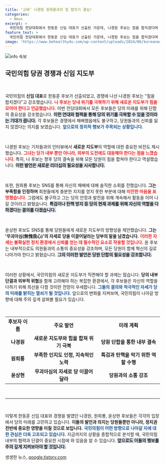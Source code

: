 ```yaml
---
title: ‘고배’ 나경원 원희룡과의 힘 합치기 결심!
categories:
  - News
excerpt: >
  국민의힘 전당대회에서 한동훈 신임 대표가 선출된 가운데, 나경원 후보는 힘을 합치겠다며 새로운 지도부에 기대를 전했습니다. 원희룡과 윤상현 후보 역시 당의 위기를 극복하기 위한 의지를 표명했습니다.
feature_text: >
  국민의힘 전당대회에서 한동훈 신임 대표가 선출된 가운데, 나경원 후보는 힘을 합치겠다며 새로운 지도부에 기대를 전했습니다. 원희룡과 윤상현 후보 역시 당의 위기를 극복하기 위한 의지를 표명했습니다.
image: 'https://www.behealthy4u.com/wp-content/uploads/2024/06/koreanews.jpg'
---
```


<p><img src="https://www.behealthy4u.com/wp-content/uploads/2024/06/koreanews.jpg" alt="info 속보" /></p>

<h2 data-ke-size="size26">국민의힘 당권 경쟁과 신임 지도부</h2>

<p data-ke-size="size16">&nbsp;</p>

<p>국민의힘의 <b>신임 대표</b>로 한동훈 후보가 선출되었고, 경쟁에 나선 나경원 후보는 "힘을 합치겠다"고 강조했습니다. <b><span style="color: #ee2323;">나 후보는 당내 위기를 극복하기 위해 새로운 지도부가 힘을 모아야 한다고 언급했습니다.</span></b> 이번 전당대회에서 모든 후보들은 당의 미래를 위해 단합의 중요성을 강조했습니다. <b><span style="background-color: #21538527;">이런 연대와 협력을 통해 당의 위기를 극복할 수 있을 것이라는 기대가 큽니다.</span></b> 각 후보들은 경쟁에서 패배했음에도 불구하고, 당원들과의 신뢰를 잃지 않겠다는 의지를 보였습니다. <b><span style="color: #1a5490;">앞으로의 정치적 행보가 주목되는 상황입니다.</span></b></p>

<p data-ke-size="size16">&nbsp;</p>

<p>나경원 후보는 기자들과의 인터뷰에서 <b>새로운 지도부</b>의 역할에 대한 중요한 비전도 제시했습니다. <b><span style="color: #ee2323;">그녀는 당가 내부 뿐만 아니라, 외부의 도전에도 대응해야 한다는 점을 느꼈습니다.</span></b> 특히, 나 후보는 향후 당의 결속을 위해 모든 당원이 힘을 합쳐야 한다고 역설했습니다. <b><span style="background-color: #21538527;">이런 발언은 새로운 리더십의 필요성을 시사합니다.</span></b></p>

<p data-ke-size="size16">&nbsp;</p>

<p>또한, 원희룡 후보는 SNS를 통해 자신의 패배에 대해 솔직한 소회를 전했습니다. <b>그는 부족함을 인정하며</b> 회원들에게 충분한 지지를 얻지 못한 부분에 대해 <b><span style="color: #ee2323;">미안한 마음을 표명했습니다.</span></b> 그럼에도 불구하고 그는 당의 안정과 발전을 위해 계속해서 활동을 이어 나갈 것이라고 밝혔습니다. <b><span style="background-color: #21538527;">특검이나 탄핵 방지 등 당의 현재 과제를 위해 자신의 역할을 다하겠다는 결의를 다졌습니다.</span></b></p>

<p data-ke-size="size16">&nbsp;</p>

<p>윤상현 후보도 SNS를 통해 당원들에게 새로운 지도부의 방향성을 제안했습니다. <b>그는 '무괴아심(無愧我心)'의 자세로 당을 이끌어달라는 당부의 말을 남겼습니다.</b> <b><span style="color: #ee2323;">이러한 자세는 불확실한 정치 환경에서 신뢰를 얻는 데 필수적인 요소로 작용할 것입니다.</span></b> 윤 후보는 내부적으로도 의원들과의 소통의 중요성을 강조하며, 모든 당원이 함께 혁신의 길로 나아가야 한다고 밝혔습니다. <b><span style="background-color: #21538527;">그의 이러한 발언은 당원 단합의 필요성을 강조합니다.</span></b></p>

<p data-ke-size="size16">&nbsp;</p>

<p>이러한 상황에서, 국민의힘의 새로운 지도부가 직면해야 할 과제는 많습니다. <b>당의 내부 단결과 외부적 위협</b>을 함께 고려해야 하는 복잡한 환경에서, 각 후보들은 자신의 역할을 다하기 위해 최선을 다할 것이란 전망이 우세합니다. <b><span style="color: #1a5490;">그들의 결의와 적극적인 자세가 당의 미래를 밝히는 열쇠가 될 것입니다.</span></b> 앞으로의 변화를 지켜보며, 국민의힘이 나아갈 방향에 대해 주의 깊게 살펴볼 필요가 있습니다.</p>

<p data-ke-size="size16">&nbsp;</p>

<table style="width: 100%; border-collapse: collapse;">
<tr>
<td style="text-align: center; height: 17px;"><b>후보자 이름</b></td>
<td style="text-align: center; height: 17px;"><b>주요 발언</b></td>
<td style="text-align: center; height: 17px;"><b>미래 계획</b></td>
</tr>
<tr>
<td style="text-align: center; height: 17px;"><b>나경원</b></td>
<td style="text-align: center; height: 17px;"><b>새로운 지도부와 힘을 합쳐 위기 극복</b></td>
<td style="text-align: center; height: 17px;"><b>당원 단합을 통한 내부 결속</b></td>
</tr>
<tr>
<td style="text-align: center; height: 17px;"><b>원희룡</b></td>
<td style="text-align: center; height: 17px;"><b>부족한 인지도 인정, 지속적인 노력</b></td>
<td style="text-align: center; height: 17px;"><b>특검과 탄핵을 막기 위한 역할 수행</b></td>
</tr>
<tr>
<td style="text-align: center; height: 17px;"><b>윤상현</b></td>
<td style="text-align: center; height: 17px;"><b>무괴아심의 자세로 당 이끌어달라</b></td>
<td style="text-align: center; height: 17px;"><b>당원과의 소통 강조</b></td>
</tr>
</table>

<p data-ke-size="size16">&nbsp;</p>

<hr />

<p data-ke-size="size16">&nbsp;</p>

<p>이렇게 한동훈 신임 대표와 경쟁을 벌였던 나경원, 원희룡, 윤상현 후보들은 각각의 입장에서 당의 미래를 고민하고 있습니다. <b>이들의 발언과 의지는 당원들뿐만 아니라, 정치권 전반에 중요한 영향을 미칠 것으로 보입니다.</b> <b><span style="color: #1a5490;">국민의힘이 어떤 방향으로 나아갈 지에 대한 관심은 더욱 고조되고 있습니다.</span></b> 지금까지의 상황을 종합적으로 분석할 때, 국민의힘 내부의 협력과 단결이 중요한 시점에 와 있음을 알 수 있습니다. <b><span style="background-color: #21538527;">앞으로도 이들의 행보를 주의 깊게 지켜보아야 할 것입니다.</span></b></p>
생생한 뉴스, <a href="https://qoogle.tistory.com" rel="dofollow">qoogle.tistory.com</a>


